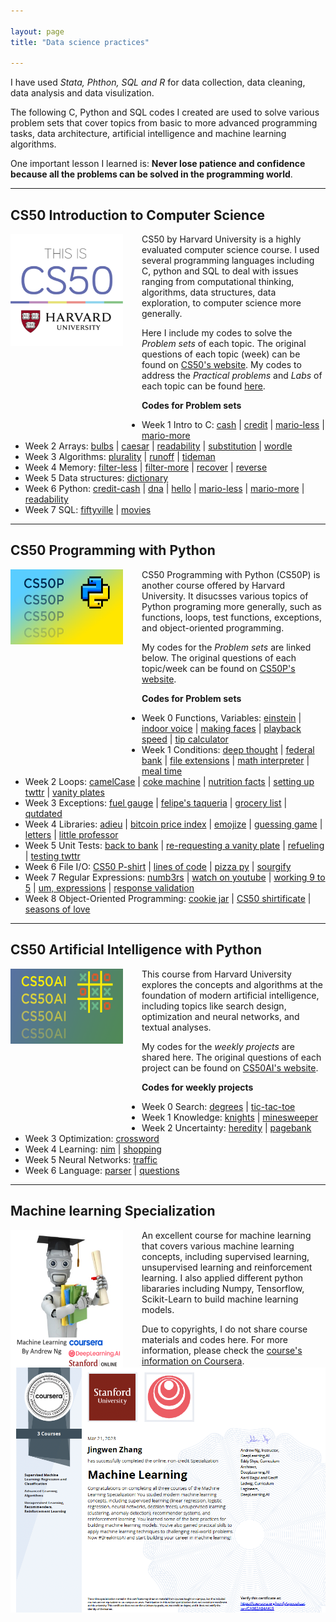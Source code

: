 ```yaml
---

layout: page
title: "Data science practices"

---
```

<link rel="stylesheet" href="/assets/css/res.css">


I have used *Stata, Phthon, SQL and R* for data collection, data cleaning, data analysis and data visulization. 

The following C, Python and SQL codes I created are used to solve various problem sets that cover topics from basic to more advanced programming tasks, data architecture, artificial intelligence and machine learning algorithms. 

One important lesson I learned is: **Never lose patience and confidence because all the problems can be solved in the programming world**. 

<hr>


## CS50 Introduction to Computer Science

<img style="border: 0px solid; width: 180px; height: 180px; float: left; padding:0px 30px 140px 0px" src="/images/cs50_logo.jpg" alt="" class="inline-block">
CS50 by Harvard University is a highly evaluated computer science course. I used several programming languages including C, python and SQL to deal with issues ranging from computational thinking, algorithms, data structures, data exploration, to computer science more generally. 

Here I include my codes to solve the *Problem sets* of each topic. The original questions of each topic (week) can be found on <a href="https://cs50.harvard.edu/x/2023/" target="_blank">CS50's website</a>. 
My codes to address the *Practical problems* and *Labs* of each topic can be found <a href="https://github.com/jingwenzhang1118/CS50_complete/tree/main" target="_blank">here</a>. 

<b>Codes for Problem sets</b>
<ul>
    <li> Week 1 Intro to C:
        <a href="https://github.com/jingwenzhang1118/CS50_complete/blob/main/cs50-week1/pset1/cash.c" target="_blank">cash</a> | 
        <a href="https://github.com/jingwenzhang1118/CS50_complete/blob/6194761254b259ccea4340ba0af65fd22868455c/cs50-week1/pset1/credit.c#L1" target="_blank"> credit</a> |  
        <a href="https://github.com/jingwenzhang1118/CS50_complete/blob/main/cs50-week1/pset1/mario-less.c" target="_blank">mario-less</a> | 
        <a href="https://github.com/jingwenzhang1118/CS50_complete/blob/main/cs50-week1/pset1/mario-more.c" target="_blank">mario-more</a> 
    </li>
    <li> Week 2 Arrays:
        <a href="https://github.com/jingwenzhang1118/CS50_complete/blob/main/cs50-week2/pset2/bulbs.c" target="_blank">bulbs</a> |
        <a href="https://github.com/jingwenzhang1118/CS50_complete/blob/main/cs50-week2/pset2/caesar.c" target="_blank">caesar</a> |
        <a href="https://github.com/jingwenzhang1118/CS50_complete/blob/main/cs50-week2/pset2/readability.c" target="_blank">readability</a> |
        <a href="https://github.com/jingwenzhang1118/CS50_complete/blob/main/cs50-week2/pset2/substitution.c" target="_blank">substitution</a> |
        <a href="https://github.com/jingwenzhang1118/CS50_complete/blob/main/cs50-week2/pset2/wordle.c" target="_blank">wordle</a> 
    </li>
    <li> Week 3 Algorithms:
        <a href="https://github.com/jingwenzhang1118/CS50_complete/blob/main/cs50-week3/pset3/plurality.c" target="_blank">plurality</a> |
        <a href="https://github.com/jingwenzhang1118/CS50_complete/blob/main/cs50-week3/pset3/runoff.c" target="_blank">runoff</a> |
        <a href="https://github.com/jingwenzhang1118/CS50_complete/blob/main/cs50-week3/pset3/tideman.c" target="_blank">tideman</a> 
    </li>
    <li> Week 4 Memory:
        <a href="https://github.com/jingwenzhang1118/CS50_complete/blob/main/cs50-week4/pset4/filter-less-helpers.c" target="_blank">filter-less</a> |
        <a href="https://github.com/jingwenzhang1118/CS50_complete/blob/main/cs50-week4/pset4/filter-more-helpers.c" target="_blank">filter-more</a> |
        <a href="https://github.com/jingwenzhang1118/CS50_complete/blob/main/cs50-week4/pset4/recover.c" target="_blank">recover</a> |
        <a href="https://github.com/jingwenzhang1118/CS50_complete/blob/main/cs50-week4/pset4/reverse.c" target="_blank">reverse</a> 
    </li>
    <li> Week 5 Data structures:
        <a href="https://github.com/jingwenzhang1118/CS50_complete/blob/main/cs50-week5/pset5/dictionary.c" target="_blank">dictionary</a> 
    </li>
    <li> Week 6 Python:
        <a href="https://github.com/jingwenzhang1118/CS50_complete/blob/main/cs50-week6/pset6/credit-cash.py" target="_blank">credit-cash</a> |
        <a href="https://github.com/jingwenzhang1118/CS50_complete/blob/main/cs50-week6/pset6/dna.py" target="_blank">dna</a> |
        <a href="https://github.com/jingwenzhang1118/CS50_complete/blob/main/cs50-week6/pset6/hello.py" target="_blank">hello</a> |
        <a href="https://github.com/jingwenzhang1118/CS50_complete/blob/main/cs50-week6/pset6/mario-less.py" target="_blank">mario-less</a> |
        <a href="https://github.com/jingwenzhang1118/CS50_complete/blob/main/cs50-week6/pset6/mario-more.py" target="_blank">mario-more</a> |
        <a href="https://github.com/jingwenzhang1118/CS50_complete/blob/main/cs50-week6/pset6/readability.py" target="_blank">readability</a> 
    </li>
    <li> Week 7 SQL:
        <a href="https://github.com/jingwenzhang1118/CS50_complete/blob/main/cs50-week7/pset7/fiftyville-log.sql" target="_blank">fiftyville</a> |
        <a href="https://github.com/jingwenzhang1118/CS50_complete/blob/main/cs50-week7/pset7/movies.sql" target="_blank">movies</a> 
    </li>
</ul>

<!--Scroll boxes
<div style="height:200px;border:0px solid; background-color:whitesmoke; opacity: .25; overflow:auto;">
    <p style="color:black"><b>Codes for Problem sets<b>
        <ul>
            <li> Week 1 Intro to C:
            <a href="https://github.com/jingwenzhang1118/CS50_complete/blob/main/cs50-week1/pset1/cash.c" target="_blank">cash</a> | 
            <a href="https://github.com/jingwenzhang1118/CS50_complete/blob/6194761254b259ccea4340ba0af65fd22868455c/cs50-week1/pset1/credit.c#L1" target="_blank"> credit</a> |  
            <a href="https://github.com/jingwenzhang1118/CS50_complete/blob/main/cs50-week1/pset1/mario-less.c" target="_blank">mario-less</a> | 
            <a href="https://github.com/jingwenzhang1118/CS50_complete/blob/main/cs50-week1/pset1/mario-more.c" target="_blank">mario-more</a> |  
            </li>
            <li> Week 2 Intro to C:
            <a href="https://github.com/jingwenzhang1118/CS50_complete/blob/main/cs50-week1/pset1/cash.c" target="_blank">cash</a> | 
            <a href="https://github.com/jingwenzhang1118/CS50_complete/blob/6194761254b259ccea4340ba0af65fd22868455c/cs50-week1/pset1/credit.c#L1" target="_blank"> credit</a> |  
            <a href="https://github.com/jingwenzhang1118/CS50_complete/blob/main/cs50-week1/pset1/mario-less.c" target="_blank">mario-less</a> | 
            <a href="https://github.com/jingwenzhang1118/CS50_complete/blob/main/cs50-week1/pset1/mario-more.c" target="_blank">mario-more</a> |  
            </li>
            <li> Week 2 Intro to C:</li>
            <li> Week 2 Intro to C:</li>
            <li> Week 2 Intro to C:</li>
            <li> Week 2 Intro to C:</li>
            <li> Week 2 Intro to C:</li>
            <li> Week 2 Intro to C:</li>
            <li> Week 2 Intro to C:</li>
            <li> Week 2 Intro to C:</li>
        </ul>
    </p>
</div>
-->
<hr>


## CS50 Programming with Python

<img style="border: 0px solid; width: 180px; height: 120px; float:left; padding:0px 30px 200px 0px" src="/images/cs50p.webp" alt="" class="inline-block">
CS50 Programming with Python (CS50P) is another course offered by Harvard University. It disucsses various topics of Python programing more generally, such as functions, loops, test functions, exceptions, and object-oriented programming.  

My codes for the *Problem sets* are linked below. The original questions of each topic/week can be found on <a href="https://cs50.harvard.edu/python/2022/" target="_blank">CS50P's website</a>.
<br>


<b>Codes for Problem sets</b>
<ul>
    <li> Week 0 Functions, Variables:
        <a href="https://github.com/jingwenzhang1118/cs50-Python/blob/main/CS50p/cs50p_week0/einstein.py" target="_blank">einstein</a> |
        <a href="https://github.com/jingwenzhang1118/cs50-Python/blob/main/CS50p/cs50p_week0/indoor.py" target="_blank">indoor voice</a> |
        <a href="https://github.com/jingwenzhang1118/cs50-Python/blob/main/CS50p/cs50p_week0/faces.py" target="_blank">making faces</a> |
        <a href="https://github.com/jingwenzhang1118/cs50-Python/blob/main/CS50p/cs50p_week0/playback.py" target="_blank">playback speed</a> |
        <a href="https://github.com/jingwenzhang1118/cs50-Python/blob/main/CS50p/cs50p_week0/tip/tip.py" target="_blank">tip calculator</a> 
    </li>
    <li> Week 1 Conditions:
        <a href="https://github.com/jingwenzhang1118/cs50-Python/blob/main/CS50p/cs50p_week1/deep/deep.py" target="_blank">deep thought</a> |
        <a href="https://github.com/jingwenzhang1118/cs50-Python/blob/main/CS50p/cs50p_week1/bank/bank.py" target="_blank">federal bank</a> |
        <a href="https://github.com/jingwenzhang1118/cs50-Python/blob/main/CS50p/cs50p_week1/extensions/extensions.py" target="_blank">file extensions</a> |
        <a href="https://github.com/jingwenzhang1118/cs50-Python/blob/main/CS50p/cs50p_week1/interpreter/interpreter.py" target="_blank">math interpreter</a> |
        <a href="https://github.com/jingwenzhang1118/cs50-Python/blob/main/CS50p/cs50p_week1/meal/meal.py" target="_blank">meal time</a> 
    </li>
    <li> Week 2 Loops:
        <a href="https://github.com/jingwenzhang1118/cs50-Python/blob/main/CS50p/cs50p_week2/camel/camel.py" target="_blank">camelCase</a> |
        <a href="https://github.com/jingwenzhang1118/cs50-Python/blob/main/CS50p/cs50p_week2/coke/coke.py" target="_blank">coke machine</a> |
        <a href="https://github.com/jingwenzhang1118/cs50-Python/blob/main/CS50p/cs50p_week2/nutrition/nutrition.py" target="_blank">nutrition facts</a> |
        <a href="https://github.com/jingwenzhang1118/cs50-Python/blob/main/CS50p/cs50p_week2/plates/plates.py" target="_blank">setting up twttr</a> |
        <a href="https://github.com/jingwenzhang1118/cs50-Python/blob/main/CS50p/cs50p_week2/plates/plates.py" target="_blank">vanity plates</a> 
    </li>
    <li> Week 3 Exceptions:
        <a href="https://github.com/jingwenzhang1118/cs50-Python/blob/main/CS50p/cs50p_week3/fuel/fuel.py" target="_blank">fuel gauge</a> |
        <a href="https://github.com/jingwenzhang1118/cs50-Python/blob/main/CS50p/cs50p_week3/taqueria/taqueria.py" target="_blank">felipe's taqueria</a> |
        <a href="https://github.com/jingwenzhang1118/cs50-Python/blob/main/CS50p/cs50p_week3/grocery/grocery.py" target="_blank">grocery list</a> |
        <a href="https://github.com/jingwenzhang1118/cs50-Python/blob/main/CS50p/cs50p_week3/outdated/outdated.py" target="_blank">qutdated</a> 
    </li>
    <li> Week 4 Libraries:
        <a href="https://github.com/jingwenzhang1118/cs50-Python/blob/main/CS50p/cs50p_week4/adieu/adieu.py" target="_blank">adieu</a> |
        <a href="https://github.com/jingwenzhang1118/cs50-Python/blob/main/CS50p/cs50p_week4/bitcoin/bitcoin.py" target="_blank">bitcoin price index</a> |
        <a href="https://github.com/jingwenzhang1118/cs50-Python/blob/main/CS50p/cs50p_week4/emojize/emojize.py" target="_blank">emojize</a> |
        <a href="https://github.com/jingwenzhang1118/cs50-Python/blob/main/CS50p/cs50p_week4/game/game.py" target="_blank">guessing game</a> |
        <a href="https://github.com/jingwenzhang1118/cs50-Python/blob/main/CS50p/cs50p_week4/figlet/figlet.py" target="_blank">letters</a> |
        <a href="https://github.com/jingwenzhang1118/cs50-Python/blob/main/CS50p/cs50p_week4/professor/professor.py" target="_blank">little professor</a> 
    </li>
    <li> Week 5 Unit Tests:
        <a href="https://github.com/jingwenzhang1118/cs50-Python/tree/main/CS50p/cs50p_week5/test_bank" target="_blank">back to bank</a> |
        <a href="https://github.com/jingwenzhang1118/cs50-Python/tree/main/CS50p/cs50p_week5/test_plates" target="_blank">re-requesting a vanity plate</a> |
        <a href="https://github.com/jingwenzhang1118/cs50-Python/tree/main/CS50p/cs50p_week5/test_fuel" target="_blank">refueling</a> |
        <a href="https://github.com/jingwenzhang1118/cs50-Python/tree/main/CS50p/cs50p_week5/test_twttr" target="_blank">testing twttr</a> 
    </li>
    <li> Week 6 File I/O:
        <a href="https://github.com/jingwenzhang1118/cs50-Python/blob/main/CS50p/cs50p_week6/shirt/shirt.py" target="_blank">CS50 P-shirt</a> |
        <a href="https://github.com/jingwenzhang1118/cs50-Python/blob/main/CS50p/cs50p_week6/lines/lines.py" target="_blank">lines of code</a> |
        <a href="https://github.com/jingwenzhang1118/cs50-Python/blob/main/CS50p/cs50p_week6/pizza/pizza.py" target="_blank">pizza py</a> |
        <a href="https://github.com/jingwenzhang1118/cs50-Python/blob/main/CS50p/cs50p_week6/scourgify/scourgify.py" target="_blank">sourgify</a> 
    </li>
    <li> Week 7 Regular Expressions:
        <a href="https://github.com/jingwenzhang1118/cs50-Python/tree/main/CS50p/cs50p_week7/numb3rs" target="_blank">numb3rs</a> |
        <a href="https://github.com/jingwenzhang1118/cs50-Python/blob/main/CS50p/cs50p_week7/watch/watch.py" target="_blank">watch on youtube</a> |
        <a href="https://github.com/jingwenzhang1118/cs50-Python/tree/main/CS50p/cs50p_week7/working" target="_blank">working 9 to 5</a> |
        <a href="https://github.com/jingwenzhang1118/cs50-Python/tree/main/CS50p/cs50p_week7/um" target="_blank">um, expressions</a> |
        <a href="https://github.com/jingwenzhang1118/cs50-Python/blob/main/CS50p/cs50p_week7/response/response.py" target="_blank">response validation</a> 
    </li>
    <li> Week 8 Object-Oriented Programming:
        <a href="https://github.com/jingwenzhang1118/cs50-Python/tree/main/CS50p/cs50p_week8/jar" target="_blank">cookie jar</a> |
        <a href="https://github.com/jingwenzhang1118/cs50-Python/blob/main/CS50p/cs50p_week8/shirtificate/shirtificate.py" target="_blank">CS50 shirtificate</a> |
        <a href="https://github.com/jingwenzhang1118/cs50-Python/tree/main/CS50p/cs50p_week8/seasons" target="_blank">seasons of love</a> 
    </li>
</ul>

<hr>


## CS50 Artificial Intelligence with Python

<img style="border: 0px solid; width: 180px; height: 120px; float:left; padding:0px 30px 140px 0px" src="/images/CS50AI_pll.png" alt="" class="inline-block">
This course from Harvard University explores the concepts and algorithms at the foundation of modern artificial intelligence, including topics like search design, optimization and neural networks, and textual analyses. 

My codes for the *weekly projects* are shared here. The original questions of each project can be found on <a href="https://cs50.harvard.edu/ai/2020/" target="_blank">CS50AI's website</a>.
<br>

<b>Codes for weekly projects</b>
<ul>
    <li>Week 0 Search:
    <a href="https://github.com/jingwenzhang1118/cs50-AI/blob/main/CS50AI/week0/degrees.py" target="_blank">degrees</a> |
    <a href="https://github.com/jingwenzhang1118/cs50-AI/blob/main/CS50AI/week0/tictactoe.py" target="_blank">tic-tac-toe</a> 
    </li>
    <li>Week 1 Knowledge:
    <a href="https://github.com/jingwenzhang1118/cs50-AI/blob/main/CS50AI/week1/puzzle.py" target="_blank">knights</a> |
    <a href="https://github.com/jingwenzhang1118/cs50-AI/blob/main/CS50AI/week1/minesweeper.py" target="_blank">minesweeper</a> 
    </li><li>Week 2 Uncertainty:
    <a href="https://github.com/jingwenzhang1118/cs50-AI/blob/main/CS50AI/week2/heredity.py" target="_blank">heredity</a> |
    <a href="https://github.com/jingwenzhang1118/cs50-AI/blob/main/CS50AI/week2/pagerank.py" target="_blank">pagebank</a> 
    </li><li>Week 3 Optimization:
    <a href="https://github.com/jingwenzhang1118/cs50-AI/blob/main/CS50AI/week3/crossword-generate.py" target="_blank">crossword</a> 
    </li><li>Week 4 Learning:
    <a href="https://github.com/jingwenzhang1118/cs50-AI/blob/main/CS50AI/week4/nim.py" target="_blank">nim</a> |
    <a href="https://github.com/jingwenzhang1118/cs50-AI/blob/main/CS50AI/week4/shopping.py" target="_blank">shopping</a> 
    </li><li>Week 5 Neural Networks:
    <a href="https://github.com/jingwenzhang1118/cs50-AI/blob/main/CS50AI/week5/traffic.py" target="_blank">traffic</a> 
    </li><li>Week 6 Language:
    <a href="https://github.com/jingwenzhang1118/cs50-AI/blob/main/CS50AI/week6/parser.py" target="_blank">parser</a> |
    <a href="https://github.com/jingwenzhang1118/cs50-AI/blob/main/CS50AI/week6/questions.py" target="_blank">questions</a> 
    </li>
</ul>

<hr>

## Machine learning Specialization

<img style="border: 0px solid; width: 180px; height: 220px; float:left; padding:0px 30px 0px 0px" src="/images/ML_Ng.png" alt="" class="inline-block">

An excellent course for machine learning that covers various machine learning concepts, including supervised learning, unsupervised learning and reinforcement learning. I also applied different python libararies including Numpy, Tensorflow, Scikit-Learn to build machine learning models. 

Due to copyrights, I do not share course materials and codes here. For more information, please check the <a href="https://www.coursera.org/specializations/machine-learning-introduction#courses" target="_blank">course's information on Coursera</a>. <img style="border: 0px; width: auto; height: auto; float:right; padding:0px 0px 0px 0px" src="/images/ML_certificate.png" alt="" class="inline-block">

<br>
<br>
<br>
<br>
